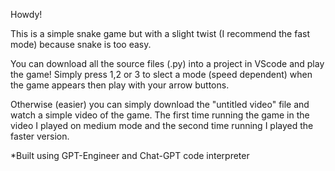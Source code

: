 Howdy!

This is a simple snake game but with a slight twist (I recommend the fast mode) because snake is too easy.

You can download all the source files (.py) into a project in VScode and play the game!
Simply press 1,2 or 3 to slect a mode (speed dependent) when the game appears then play with your arrow buttons.

Otherwise (easier) you can simply download the "untitled video" file and watch a simple video of the game. The first time running the game in the video I played on medium mode and the second time running I played the faster version.

*Built using GPT-Engineer and Chat-GPT code interpreter
